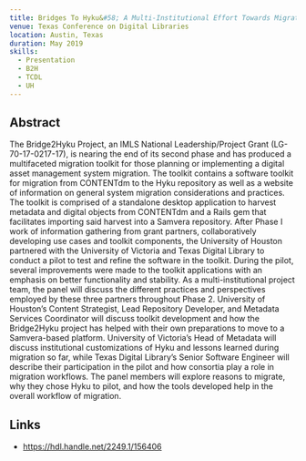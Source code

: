 ```yaml
---
title: Bridges To Hyku&#58; A Multi-Institutional Effort Towards Migration Tooling
venue: Texas Conference on Digital Libraries
location: Austin, Texas
duration: May 2019
skills:
  - Presentation
  - B2H
  - TCDL
  - UH
---
```


Abstract
-------

The Bridge2Hyku Project, an IMLS National Leadership/Project Grant (LG-70-17-0217-17), is nearing the end of its second phase and has produced a multifaceted migration toolkit for those planning or implementing a digital asset management system migration. The toolkit contains a software toolkit for migration from CONTENTdm to the Hyku repository as well as a website of information on general system migration considerations and practices. The toolkit is comprised of a standalone desktop application to harvest metadata and digital objects from CONTENTdm and a Rails gem that facilitates importing said harvest into a Samvera repository. After Phase I work of information gathering from grant partners, collaboratively developing use cases and toolkit components, the University of Houston partnered with the University of Victoria and Texas Digital Library to conduct a pilot to test and refine the software in the toolkit. During the pilot, several improvements were made to the toolkit applications with an emphasis on better functionality and stability. As a multi-institutional project team, the panel will discuss the different practices and perspectives employed by these three partners throughout Phase 2. University of Houston’s Content Strategist, Lead Repository Developer, and Metadata Services Coordinator will discuss toolkit development and how the Bridge2Hyku project has helped with their own preparations to move to a Samvera-based platform. University of Victoria’s Head of Metadata will discuss institutional customizations of Hyku and lessons learned during migration so far, while Texas Digital Library’s Senior Software Engineer will describe their participation in the pilot and how consortia play a role in migration workflows. The panel members will explore reasons to migrate, why they chose Hyku to pilot, and how the tools developed help in the overall workflow of migration.


Links
----------

* <https://hdl.handle.net/2249.1/156406>
